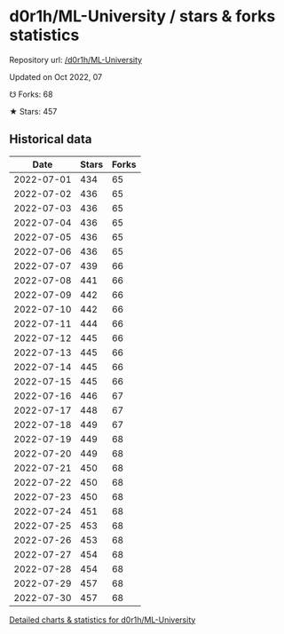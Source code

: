 # d0r1h/ML-University / stars & forks statistics

Repository url: [/d0r1h/ML-University](https://github.com/d0r1h/ML-University)

Updated on Oct 2022, 07

☋ Forks: 68

★ Stars: 457

## Historical data
| Date | Stars | Forks |
|------|-------|-------|
| 2022-07-01 | 434 | 65 | 
| 2022-07-02 | 436 | 65 | 
| 2022-07-03 | 436 | 65 | 
| 2022-07-04 | 436 | 65 | 
| 2022-07-05 | 436 | 65 | 
| 2022-07-06 | 436 | 65 | 
| 2022-07-07 | 439 | 66 | 
| 2022-07-08 | 441 | 66 | 
| 2022-07-09 | 442 | 66 | 
| 2022-07-10 | 442 | 66 | 
| 2022-07-11 | 444 | 66 | 
| 2022-07-12 | 445 | 66 | 
| 2022-07-13 | 445 | 66 | 
| 2022-07-14 | 445 | 66 | 
| 2022-07-15 | 445 | 66 | 
| 2022-07-16 | 446 | 67 | 
| 2022-07-17 | 448 | 67 | 
| 2022-07-18 | 449 | 67 | 
| 2022-07-19 | 449 | 68 | 
| 2022-07-20 | 449 | 68 | 
| 2022-07-21 | 450 | 68 | 
| 2022-07-22 | 450 | 68 | 
| 2022-07-23 | 450 | 68 | 
| 2022-07-24 | 451 | 68 | 
| 2022-07-25 | 453 | 68 | 
| 2022-07-26 | 453 | 68 | 
| 2022-07-27 | 454 | 68 | 
| 2022-07-28 | 454 | 68 | 
| 2022-07-29 | 457 | 68 | 
| 2022-07-30 | 457 | 68 | 


[Detailed charts & statistics for d0r1h/ML-University](https://reviewgithub.com/rep/d0r1h/ML-University)
